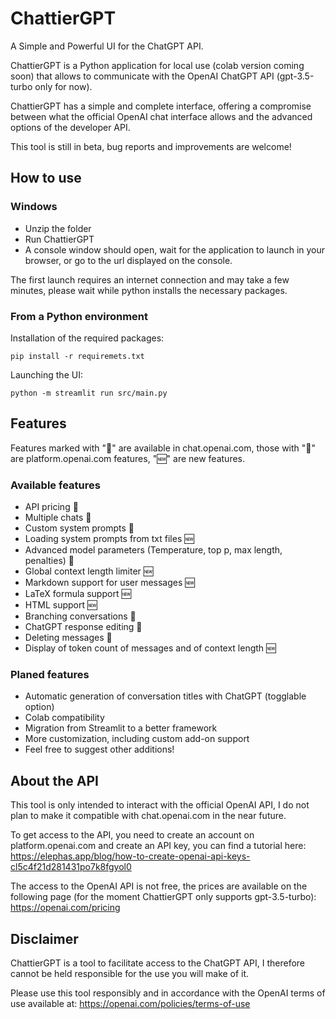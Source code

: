 # ChattierGPT
A Simple and Powerful UI for the ChatGPT API.

ChattierGPT is a Python application for local use (colab version coming soon) that allows to communicate with the OpenAI ChatGPT API (gpt-3.5-turbo only for now).

ChattierGPT has a simple and complete interface, offering a compromise between what the official OpenAI chat interface allows and the advanced options of the developer API.

This tool is still in beta, bug reports and improvements are welcome!

## How to use

### Windows

- Unzip the folder
- Run ChattierGPT
- A console window should open, wait for the application to launch in your browser, or go to the url displayed on the console.

The first launch requires an internet connection and may take a few minutes, please wait while python installs the necessary packages.

### From a Python environment

Installation of the required packages:

```
pip install -r requiremets.txt
```

Launching the UI:

```
python -m streamlit run src/main.py
```

## Features
Features marked with "💬" are available in chat.openai.com, those with "🤖" are platform.openai.com features, "🆕" are new features.

### Available features

- API pricing 🤖
- Multiple chats 💬
- Custom system prompts 🤖
- Loading system prompts from txt files 🆕
- Advanced model parameters (Temperature, top p, max length, penalties) 🤖
- Global context length limiter 🆕
- Markdown support for user messages 🆕
- LaTeX formula support 🆕
- HTML support 🆕
- Branching conversations 💬
- ChatGPT response editing 🤖
- Deleting messages 🤖
- Display of token count of messages and of context length 🆕

### Planed features

- Automatic generation of conversation titles with ChatGPT (togglable option)
- Colab compatibility
- Migration from Streamlit to a better framework
- More customization, including custom add-on support
- Feel free to suggest other additions!

## About the API

This tool is only intended to interact with the official OpenAI API, I do not plan to make it compatible with chat.openai.com in the near future.

To get access to the API, you need to create an account on platform.openai.com and create an API key, you can find a tutorial here: https://elephas.app/blog/how-to-create-openai-api-keys-cl5c4f21d281431po7k8fgyol0

The access to the OpenAI API is not free, the prices are available on the following page (for the moment ChattierGPT only supports gpt-3.5-turbo): https://openai.com/pricing

## Disclaimer

ChattierGPT is a tool to facilitate access to the ChatGPT API, I therefore cannot be held responsible for the use you will make of it.

Please use this tool responsibly and in accordance with the OpenAI terms of use available at: https://openai.com/policies/terms-of-use
